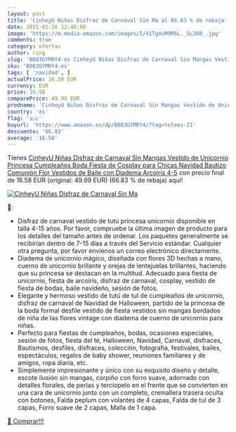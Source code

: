 ```yaml
---
layout: post
title: 'CinheyU Niñas Disfraz de Carnaval Sin Ma al 66.83 % de rebaja'
date: 2021-01-26 12:48:00
image: 'https://m.media-amazon.com/images/I/41TgXuM9M5L._SL200_.jpg'
comments: true
category: ofertas
author: ring
slug: 'B083GYMRY4-es CinheyU Niñas Disfraz de Carnaval Sin Mangas Vestido de...'
sku: 'B083GYMRY4-es'
tags: [ 'navidad', ]
actualPrice: 16.58 EUR
currency: EUR
price: 16.58
comparePrice: 49.99 EUR
prodname: 'CinheyU Niñas Disfraz de Carnaval Sin Mangas Vestido de Unicornio Princesa Cumpleaños Boda Fiesta de Cosplay para Chicas Navidad Bautizo Comunión Flor Vestidos de Baile con Diadema Arcoiris 4-5'
country: 'es'
flag: '🇪🇸'
buyurl: 'https://www.amazon.es/dp/B083GYMRY4/?tag=tolees-21'
descuento: '66.83'
average: '16.58'
---
```


Tienes [CinheyU Niñas Disfraz de Carnaval Sin Mangas Vestido de Unicornio Princesa Cumpleaños Boda Fiesta de Cosplay para Chicas Navidad Bautizo Comunión Flor Vestidos de Baile con Diadema Arcoiris 4-5](https://www.amazon.es/dp/B083GYMRY4/?tag=tolees-21) con precio final de  16.58 EUR (original: 49.99 EUR) (66.83 %  de rebaja) aqui!

[![CinheyU Niñas Disfraz de Carnaval Sin Ma](https://m.media-amazon.com/images/I/41TgXuM9M5L._SL200_.jpg)](https://www.amazon.es/dp/B083GYMRY4/?tag=tolees-21)

🔎:

- Disfraz de carnaval vestido de tutú princesa unicornio disponible en talla 4-15 años. Por favor, compruebe la última imagen de producto para los detalles del tamaño antes de ordenar. Los paquetes generalmente se recibirían dentro de 7-15 días a través del Servicio estándar. Cualquier otra pregunta, por favor envíenos un correo electrónico directamente.
- Diadema de unicornio mágico, diseñada con flores 3D hechas a mano, cuerno de unicornio brillante y orejas de lentejuelas brillantes, haciendo que su princesa se destacan en la multitud. Adecuado para fiesta de unicornio, fiesta de arcoiris, disfraz de carnaval, cosplay, vestido de fiesta de bodas, baile navideño, sesión de fotos.
- Elegante y hermoso vestido de tutú de tul de cumpleaños de unicornio, disfraz de carnaval de Navidad de Halloween, partido de la princesa de la boda formal desfile vestido de fiesta vestidos sin mangas bordados de niña de las flores vintage con diadema de cuerno de unicornio para niñas.
- Perfecto para fiestas de cumpleaños, bodas, ocasiones especiales, sesión de fotos, fiesta del té, Halloween, Navidad, Carnaval, disfraces, Bautismos, desfiles, disfraces, colección, fotografía, festivales, bailes, espectáculos, regalos de baby shower, reuniones familiares y de amigos, ropa diaria, etc.
- Simplemente impresionante y único con su exquisito diseño y detalle, escote ilusión sin mangas, corpiño con forro suave, adornado con detalles florales, de perlas y terciopelo en el frente que se convierten en una cara de unicornio junto con un completo, cremallera trasera oculta con botones, Falda peplum con volantes de 4 capas, Falda de tul de 3 capas, Forro suave de 2 capas, Malla de 1 capa.

[🛒 Comprar!!!](https://www.amazon.es/dp/B083GYMRY4/?tag=tolees-21)
